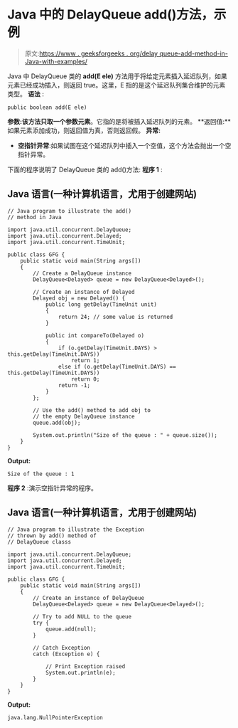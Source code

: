 # Java 中的 DelayQueue add()方法，示例

> 原文:[https://www . geeksforgeeks . org/delay queue-add-method-in-Java-with-examples/](https://www.geeksforgeeks.org/delayqueue-add-method-in-java-with-examples/)

Java 中 DelayQueue 类的 **add(E ele)** 方法用于将给定元素插入延迟队列，如果元素已经成功插入，则返回 true。这里，E 指的是这个延迟队列集合维护的元素类型。
**语法** :

```
public boolean add(E ele)
```

**参数:**该方法只取一个参数**元素**。它指的是将被插入延迟队列的元素。
**返回值:**如果元素添加成功，则返回值为真，否则返回假。
**异常:**

*   **空指针异常**:如果试图在这个延迟队列中插入一个空值，这个方法会抛出一个空指针异常。

下面的程序说明了 DelayQueue 类的 add()方法:
**程序 1** :

## Java 语言(一种计算机语言，尤用于创建网站)

```
// Java program to illustrate the add()
// method in Java

import java.util.concurrent.DelayQueue;
import java.util.concurrent.Delayed;
import java.util.concurrent.TimeUnit;

public class GFG {
    public static void main(String args[])
    {
        // Create a DelayQueue instance
        DelayQueue<Delayed> queue = new DelayQueue<Delayed>();

        // Create an instance of Delayed
        Delayed obj = new Delayed() {
            public long getDelay(TimeUnit unit)
            {
                return 24; // some value is returned
            }

            public int compareTo(Delayed o)
            {
                if (o.getDelay(TimeUnit.DAYS) > this.getDelay(TimeUnit.DAYS))
                    return 1;
                else if (o.getDelay(TimeUnit.DAYS) == this.getDelay(TimeUnit.DAYS))
                    return 0;
                return -1;
            }
        };

        // Use the add() method to add obj to
        // the empty DelayQueue instance
        queue.add(obj);

        System.out.println("Size of the queue : " + queue.size());
    }
}
```

**Output:** 

```
Size of the queue : 1
```

**程序 2** :演示空指针异常的程序。

## Java 语言(一种计算机语言，尤用于创建网站)

```
// Java program to illustrate the Exception
// thrown by add() method of
// DelayQueue classs

import java.util.concurrent.DelayQueue;
import java.util.concurrent.Delayed;
import java.util.concurrent.TimeUnit;

public class GFG {
    public static void main(String args[])
    {
        // Create an instance of DelayQueue
        DelayQueue<Delayed> queue = new DelayQueue<Delayed>();

        // Try to add NULL to the queue
        try {
            queue.add(null);
        }

        // Catch Exception
        catch (Exception e) {

            // Print Exception raised
            System.out.println(e);
        }
    }
}
```

**Output:** 

```
java.lang.NullPointerException
```